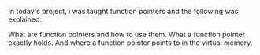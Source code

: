 In today's project, i was taught function pointers and the following was explained:

What are function pointers and how to use them.
What a function pointer exactly holds. And
where a function pointer points to in the virtual memory.